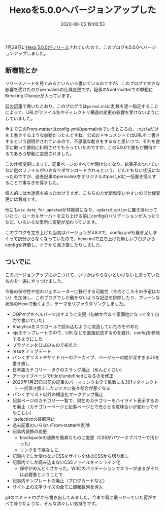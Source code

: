 ﻿---
title: Hexoを5.0.0へバージョンアップした
date: 2020-08-05 19:00:53
categories:
  - 雑記
tags:
post_id: 8fwxzj
---

7月29日に[Hexo 5.0.0がリリース](https://hexo.io/news/2020/07/29/hexo-5-released/)されていたので、このブログも5.0.0へバージョンアップしました。


## 新機能とか

リリースノートを見てみるといろいろ書いているのですが、このブログで大きな影響を受けたのがpermalinkの仕様変更です。記事のfront-matterでの挙動にBreaking Changeが入っています。

[前の記事](/post/4yx1we/)で書いたとおり、このブログでは`permalink`に乱数を逐一指定することによって、URLがファイル名やディレクトリ構造の変更の影響を受けないようにしていました。

今までこのFront-matterはconfig.ymlのpermalinkでいうところの、`:title`だけを上書きするような挙動だったんですね。公式のドキュメントではURLを上書きするという説明がされているので、不思議な動きをするなと思いつつ、それを逆手に取って便利に利用させてもらっていたのですが、この5.0.0で誰もが期待するであろう挙動に変更されました。

この仕様変更によって、記事ページのすべてが開けなくなり、拡張子のついていない謎のファイルがいきなりダウンロードされるという、とんでもない状況になったのですが、過去記事のpermalinkをオリジナルのpost_idに一括置き換えすることで事なきを得ました。

個人的には大迷惑を被ったわけですが、こちらの方が断然使いやすいので仕様変更には賛成です。

他にも`use_date_for_updated`が非推奨になり、`updated_option`に置き換わっていたり、ローカルサーバーを立ち上げる前にconfigのバリデーションが入ったりなど、いろいろな箇所に変更が加わっています。

このブログを立ち上げた当初はバージョンが3.8.0で、config.ymlも継ぎ足しまくって訳分からなくなっていたので、hexo initで立ち上げた新しいブログからconfigを拝借し、イチから書き直したりしました。


## ついでに

このバージョンアップにかこつけて、いつかはやらないといけないと思っていたものを一遍にやっつけました。

今後の保守性や他のジェネレーターに移行する可能性（今のところその予定はない）を加味し、このブログでしか動かないような記述を排除したり、プレーンな状態のHexoで動くよう、テーマをリファクタリングしました。

- OGPタグをヘルパーで出すように変更（何故か今まで意固地になって全て自力で書いていた）
- Analyticsをスクロールで読み込むように改造していたのをやめた
- ejsのテンプレートの中で、URLなどを直接記述するのを避け、configを参照するようにした
- プラグインを公式のもので揃えた
- ressをアップデート
- パンくずリストやサイドバーのアーカイブ、ページャーの闇が深すぎるJSを書き直し
- 日本語カテゴリー・タグのスラッグ廃止（めんどくさい）
- アーカイブページでtitleがundefinedになるのを修正
- 2020年1月25日以前の記事のパーマリンクも全て乱数に＆301リダイレクト
  - 一括置き換えしたいときに後々都合が悪くなる
- パンくずリスト以外の構造化マークアップ廃止
- 記事ページのカテゴリー一覧で、現在のカテゴリーをハイライト表示するのを廃止（カテゴリーページと記事ページとで光らせる意味合いが変わってややこしい）
- ::selectionの装飾廃止
- 過去記事のいらないFront-matterを削除
- 記事内装飾の変更
  - blockquoteの装飾を簡素なものに変更（CSSがパワーオブパワーで汚かった）
  - リンクを下線なしに
- 記事内でしか使わないCSSをサイト全体のCSSから切り離し
- 記事内でしか読み込まないCSSファイルをインライン化
  - 保守がめんどくさかった。W3Cのバリデーションでエラーが出るがそれは必要悪ということで
- 記事内テンプレートの廃止（ブログカードなど）
- サイト上の文字サイズの全てに調和数列を導入

gitのコミットログから書き出してみました。今まで肩に乗っかっていた荷がすべて降りたような、そんな清々しい気持ちです。
